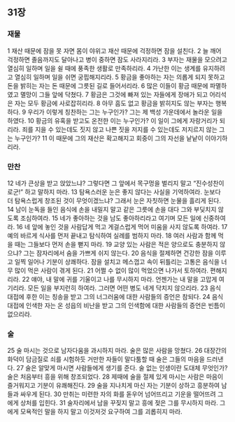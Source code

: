 ## 31장
### 재물
1 재산 때문에 잠을 못 자면 몸이 야위고 재산 때문에 걱정하면 잠을 설친다.
2 늘 깨어 걱정하면 졸음까지도 달아나고 병이 중하면 잠도 사라지리라.
3 부자는 재물을 모으려고 열심히 일하며 일을 쉴 때에 풍족한 생활로 만족하리라.
4 가난한 이는 생계를 유지하려고 열심히 일하며 일을 쉬면 궁핍해지리라.
5 황금을 좋아하는 자는 의롭게 되지 못하고 돈을 밝히는 자는 돈 때문에 그릇된 길로 들어서리라.
6 많은 이들이 황금 때문에 파멸하였고 멸망이 그들 앞에 닥쳤다.
7 황금은 그것에 빠져 있는 자들에게 장애가 되고 어리석은 자는 모두 황금에 사로잡히리라.
8 아무 흠도 없고 황금을 밝히지도 않는 부자는 행복하다.
9 우리가 이렇게 칭찬하는 그는 누구인가? 그는 제 백성 가운데에서 놀라운 일을 하였다.
10 황금의 유혹을 받고도 온전한 이는 누구인가? 이 일이 그에게 자랑거리가 되리라. 죄를 지을 수 있는데도 짓지 않고 나쁜 짓을 저지를 수 있는데도 저지르지 않는 그는 누구인가?
11 이 때문에 그의 재산은 확고해지고 회중이 그의 자선을 낱낱이 이야기하리라.
### 만찬
12 네가 큰상을 받고 앉았느냐? 그렇다면 그 앞에서 목구멍을 벌리지 말고 “진수성찬이로군!” 하고 말하지 마라.
13 탐욕스러운 눈은 좋지 않다는 사실을 기억하여라. 눈보다 더 탐욕스럽게 창조된 것이 무엇이겠느냐? 그래서 눈은 자칫하면 눈물을 흘리게 된다.
14 남이 눈독을 들인 음식에 손을 내밀지 말고 같은 그릇에 손을 대다 그와 부딪치지 않도록 조심하여라.
15 네가 좋아하는 것을 남도 좋아하리라고 여기며 모든 일에 신중하여라.
16 네 앞에 놓인 것을 사람답게 먹고 게걸스럽게 먹어 미움을 사지 않도록 하여라.
17 예의 바르게 식사를 먼저 끝내고 탐식하여 실례를 범하지 마라.
18 여러 사람과 함께 먹을 때는 그들보다 먼저 손을 뻗지 마라.
19 교양 있는 사람은 적은 양으로도 충분하지 않으냐? 그는 잠자리에서 숨을 가쁘게 쉬지 않는다.
20 음식을 절제하면 건강한 잠을 이루고 일찍 일어나 기분이 상쾌하다. 잠을 설치고 메스껍고 속이 뒤틀리는 고통은 음식을 너무 많이 먹은 사람이 겪게 된다.
21 어쩔 수 없이 많이 먹었으면 나가서 토하여라. 편해지리라.
22 얘야, 내 말에 귀를 기울이고 나를 무시하지 마라. 언젠가는 내 말을 고맙게 여기리라. 모든 일을 부지런히 하여라. 그러면 어떤 병도 네게 닥치지 않으리라.
23 음식 대접에 후한 이는 칭송을 받고 그의 너그러움에 대한 사람들의 증언은 참되다.
24 음식 대접에 인색한 자는 온 성읍의 비난을 받고 그의 인색함에 대한 사람들의 증언은 빈틈이 없으리라.
### 술
25 술 마시는 것으로 남자다움을 과시하지 마라. 술은 많은 사람을 망쳤다.
26 대장간의 화덕이 담금질로 쇠를 시험하듯 거만한 자들이 말다툼할 때 술은 그들의 마음을 드러낸다.
27 술은 알맞게 마시면 사람들에게 생기를 준다. 술 없는 인생이란 도대체 무엇인가? 술은 처음부터 흥을 위해 창조되었다.
28 제때에 술을 절제 있게 마시는 사람은 마음이 즐거워지고 기분이 유쾌해진다.
29 술을 지나치게 마신 자는 기분이 상하고 흥분하여 남들과 싸우게 된다.
30 만취는 미련한 자의 화를 돋우어 넘어뜨리고 기운을 떨어뜨려 그에게 상처를 입힌다.
31 술자리에서 남을 꾸짖지 말고 흥에 젖은 그를 무시하지 마라. 그에게 모욕적인 말을 하지 말고 이것저것 요구하여 그를 괴롭히지 마라.
